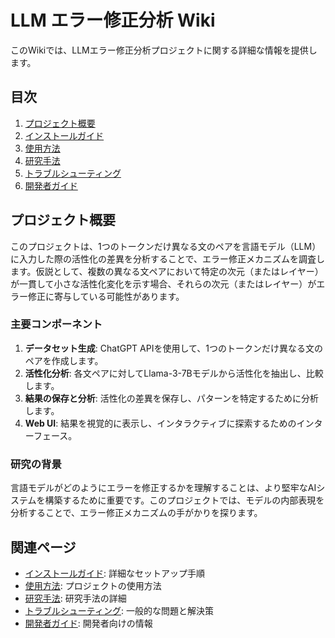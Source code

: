# LLM エラー修正分析 Wiki

このWikiでは、LLMエラー修正分析プロジェクトに関する詳細な情報を提供します。

## 目次

1. [プロジェクト概要](プロジェクト概要)
2. [インストールガイド](インストールガイド)
3. [使用方法](使用方法)
4. [研究手法](研究手法)
5. [トラブルシューティング](トラブルシューティング)
6. [開発者ガイド](開発者ガイド)

## プロジェクト概要

このプロジェクトは、1つのトークンだけ異なる文のペアを言語モデル（LLM）に入力した際の活性化の差異を分析することで、エラー修正メカニズムを調査します。仮説として、複数の異なる文ペアにおいて特定の次元（またはレイヤー）が一貫して小さな活性化変化を示す場合、それらの次元（またはレイヤー）がエラー修正に寄与している可能性があります。

### 主要コンポーネント

1. **データセット生成**: ChatGPT APIを使用して、1つのトークンだけ異なる文のペアを作成します。
2. **活性化分析**: 各文ペアに対してLlama-3-7Bモデルから活性化を抽出し、比較します。
3. **結果の保存と分析**: 活性化の差異を保存し、パターンを特定するために分析します。
4. **Web UI**: 結果を視覚的に表示し、インタラクティブに探索するためのインターフェース。

### 研究の背景

言語モデルがどのようにエラーを修正するかを理解することは、より堅牢なAIシステムを構築するために重要です。このプロジェクトでは、モデルの内部表現を分析することで、エラー修正メカニズムの手がかりを探ります。

## 関連ページ

- [インストールガイド](インストールガイド): 詳細なセットアップ手順
- [使用方法](使用方法): プロジェクトの使用方法
- [研究手法](研究手法): 研究手法の詳細
- [トラブルシューティング](トラブルシューティング): 一般的な問題と解決策
- [開発者ガイド](開発者ガイド): 開発者向けの情報
